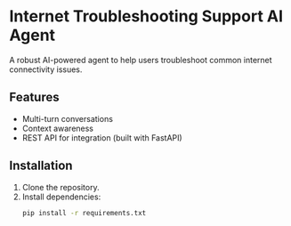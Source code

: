 
# Internet Troubleshooting Support AI Agent

A robust AI-powered agent to help users troubleshoot common internet connectivity issues.

## Features
- Multi-turn conversations
- Context awareness
- REST API for integration (built with FastAPI)

## Installation
1. Clone the repository.
2. Install dependencies:
   ```bash
   pip install -r requirements.txt
